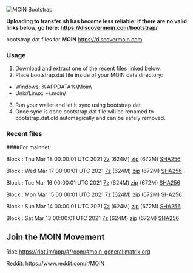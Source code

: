 ![MOIN Bootstrap](https://i.imgur.com/KjM1jMp.jpg)

**Uploading to transfer.sh has become less reliable.**
**If there are no valid links below, go here: https://discovermoin.com/bootstrap/**

bootstrap.dat files for **MOIN** https://discovermoin.com

### Usage

1. Download and extract one of the recent files linked below.
2. Place bootstrap.dat file inside of your MOIN data directory:
 - Windows: %APPDATA%\Moin\
 - Unix/Linux: ~/.moin/
3. Run your wallet and let it sync using bootstrap.dat
4. Once sync is done bootstrap.dat file will be renamed to bootstrap.dat.old automagically and can be safely removed.


### Recent files

####For mainnet:

Block : Thu Mar 18 00:00:01 UTC 2021 [7z](https://transfer.sh/f6o2i/bootstrap.dat.20210318.7z) (624M) [zip](https://transfer.sh/yudve/bootstrap.dat.20210318.zip) (672M) [SHA256](https://transfer.sh/AF2M2/sha256.txt)

Block : Wed Mar 17 00:00:01 UTC 2021 [7z](https://transfer.sh/t8ZA5/bootstrap.dat.20210317.7z) (624M) [zip](https://transfer.sh/neg9e/bootstrap.dat.20210317.zip) (672M) [SHA256](https://transfer.sh/lNG9S/sha256.txt)

Block : Tue Mar 16 00:00:01 UTC 2021 [7z](https://transfer.sh/MDC6z/bootstrap.dat.20210316.7z) (624M) [zip](https://transfer.sh/7OIf0/bootstrap.dat.20210316.zip) (672M) [SHA256](https://transfer.sh/1qpUy/sha256.txt)

Block : Mon Mar 15 00:00:01 UTC 2021 [7z](https://transfer.sh/125BKA/bootstrap.dat.20210315.7z) (624M) [zip](https://transfer.sh/GXOUg/bootstrap.dat.20210315.zip) (672M) [SHA256](https://transfer.sh/5Gacv/sha256.txt)

Block : Sun Mar 14 00:00:01 UTC 2021 [7z](https://transfer.sh/wBdxo/bootstrap.dat.20210314.7z) (624M) [zip](https://transfer.sh/gQpbH/bootstrap.dat.20210314.zip) (672M) [SHA256](https://transfer.sh/13rCwb/sha256.txt)

Block : Sat Mar 13 00:00:01 UTC 2021 [7z](https://transfer.sh/SL09U/bootstrap.dat.20210313.7z) (624M) [zip](https://transfer.sh/D1cwx/bootstrap.dat.20210313.zip) (672M) [SHA256](https://transfer.sh/REcz1/sha256.txt)

## Join the MOIN Movement

Riot: https://riot.im/app/#/room/#moin-general:matrix.org

Reddit: https://www.reddit.com/r/MOIN
